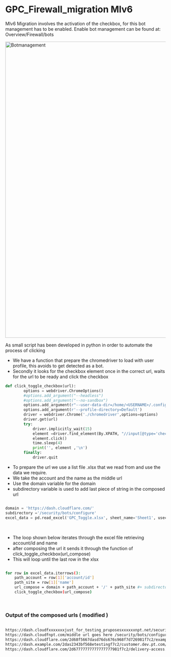 # GPC_Firewall_migration Mlv6

Mlv6 Migration involves the activation of the checkbox, for this bot management has to be enabled.
Enable bot management can be found at: Overview/Firewall/bots

<img width="926" alt="Botmanagement" src="https://user-images.githubusercontent.com/125895480/226590298-e936a403-2a78-46ef-8df8-115494c3aaee.png">

<br>


As small script has been developed in python in order to automate the process of clicking


* We have a function that prepare the chromedriver to load with user profile, this avoids to get detected as a bot.
* Secondly it looks for the checkbox element once in the correct url, waits for the url to be ready and click the checkbox


``` python
def click_toggle_checkbox(url):
        options = webdriver.ChromeOptions()
        #options.add_argument("--headless")
        #options.add_argument("--no-sandbox")
        options.add_argument(r"--user-data-dir=/home/<USERNAME>/.config/google-chrome/")
        options.add_argument(r'--profile-directory=Default')
        driver = webdriver.Chrome('./chromedriver',options=options)
        driver.get(url)
        try:
            driver.implicitly_wait(15)
            element =driver.find_element(By.XPATH, "//input[@type='checkbox']")
            element.click()
            time.sleep(4)
            print('', element ,'\n')
        finally:
            driver.quit

```

* To prepare the url we use a list file .xlsx that we read from and use the data we require.
* We take the account and the name as the middle url
* Use the domain variable for the domain
* subdirectory variable is used to add last piece of string in the composed url

``` python

domain = 'https://dash.cloudflare.com/'
subdirectory ='/security/bots/configure'
excel_data = pd.read_excel('GPC_Toggle.xlsx', sheet_name='Sheet1', usecols=['account/id', 'name'])

```
<br>

* The loop shown below iterates through the excel file retrieving account/id and name 
* after composing the url it sends it through the function of click_toggle_checkbox(url_compose)
* This will loop until the last row in the xlsx 

``` bash 

for row in excel_data.iterrows():
    path_account = row[1]['account/id']
    path_site = row[1]['name']
    url_compose = domain + path_account + '/' + path_site #+ subdirectory
    click_toggle_checkbox(url_compose)

```

<br>

### Output of the composed urls ( modified )

``` bash 

https://dash.cloudfxxxxxxxjust_for_testing_pruposesxxxxxxnpt.net/security/bots/configure
https://dash.cloudfnpt.com/middle url goes here /security/bots/configure
https://dash.cloudflare.com/2d68f5667dasd76ds676s968f7d726981f7c2/example-api.dev.tsakd.com/security/bots/configure
https://dash.example.com/2das2343bf568etestingf7c2/customer.dev.pt.com/security/bots/configure
https://dash.cloudflare.com/2d67777777777777777981f7c2/delivery-access.test.com/security/bots/configure

```

